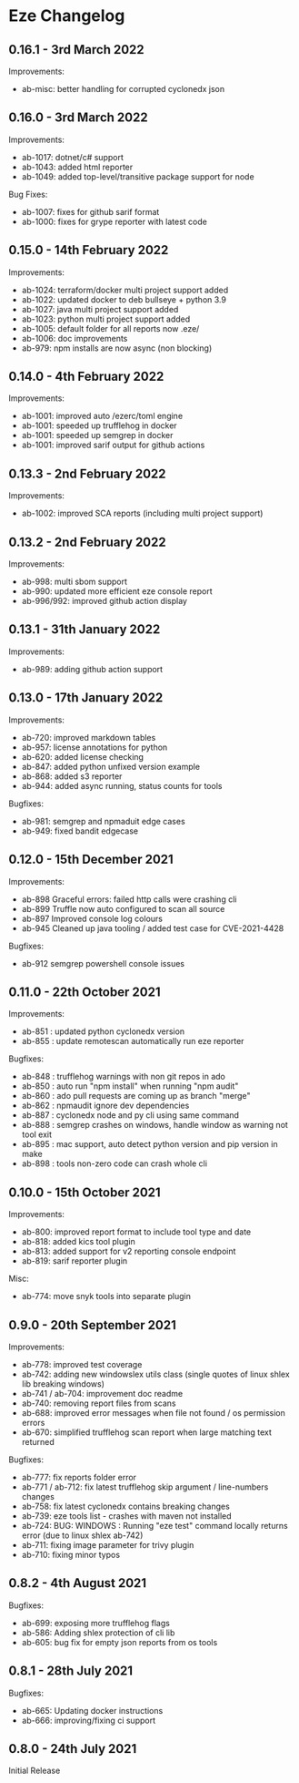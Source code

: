 # Eze Changelog

## 0.16.1 - 3rd March 2022
Improvements:
- ab-misc: better handling for corrupted cyclonedx json

## 0.16.0 - 3rd March 2022
Improvements:
- ab-1017: dotnet/c# support
- ab-1043: added html reporter
- ab-1049: added top-level/transitive package support for node

Bug Fixes:
- ab-1007: fixes for github sarif format
- ab-1000: fixes for grype reporter with latest code

## 0.15.0 - 14th February 2022
Improvements:
- ab-1024: terraform/docker multi project support added
- ab-1022: updated docker to deb bullseye + python 3.9
- ab-1027: java multi project support added
- ab-1023: python multi project support added
- ab-1005: default folder for all reports now .eze/
- ab-1006: doc improvements
- ab-979: npm installs are now async (non blocking)

## 0.14.0 - 4th February 2022
Improvements:
- ab-1001: improved auto /ezerc/toml engine
- ab-1001: speeded up trufflehog in docker
- ab-1001: speeded up semgrep in docker
- ab-1001: improved sarif output for github actions

## 0.13.3 - 2nd February 2022
Improvements:
- ab-1002: improved SCA reports (including multi project support)

## 0.13.2 - 2nd February 2022
Improvements:
- ab-998: multi sbom support
- ab-990: updated more efficient eze console report
- ab-996/992: improved github action display

## 0.13.1 - 31th January 2022
Improvements:
- ab-989: adding github action support

## 0.13.0 - 17th January 2022
Improvements:
- ab-720: improved markdown tables
- ab-957: license annotations for python
- ab-620: added license checking
- ab-847: added python unfixed version example
- ab-868: added s3 reporter
- ab-944: added async running, status counts for tools

Bugfixes:
- ab-981: semgrep and npmaduit edge cases
- ab-949: fixed bandit edgecase

## 0.12.0 - 15th December 2021
Improvements:
- ab-898 Graceful errors: failed http calls were crashing cli
- ab-899 Truffle now auto configured to scan all source
- ab-897 Improved console log colours
- ab-945 Cleaned up java tooling / added test case for CVE-2021-4428

Bugfixes:
- ab-912 semgrep powershell console issues

## 0.11.0 - 22th October 2021
Improvements:
- ab-851 : updated python cyclonedx version
- ab-855 : update remotescan automatically run eze reporter

Bugfixes:
- ab-848 : trufflehog warnings with non git repos in ado
- ab-850 : auto run "npm install" when running "npm audit"
- ab-860 : ado pull requests are coming up as branch "merge"
- ab-862 : npmaudit ignore dev dependencies
- ab-887 : cyclonedx node and py cli using same command
- ab-888 : semgrep crashes on windows, handle window as warning not tool exit
- ab-895 : mac support, auto detect python version and pip version in make
- ab-898 : tools non-zero code can crash whole cli

## 0.10.0 - 15th October 2021
Improvements:
- ab-800: improved report format to include tool type and date
- ab-818: added kics tool plugin
- ab-813: added support for v2 reporting console endpoint
- ab-819: sarif reporter plugin

Misc:
- ab-774: move snyk tools into separate plugin

## 0.9.0 - 20th September 2021
Improvements:
- ab-778: improved test coverage
- ab-742: adding new windowslex utils class (single quotes of linux shlex lib breaking windows)
- ab-741 / ab-704: improvement doc readme
- ab-740: removing report files from scans
- ab-688: improved error messages when file not found / os permission errors
- ab-670: simplified trufflehog scan report when large matching text returned

Bugfixes:
- ab-777: fix reports folder error
- ab-771 / ab-712: fix latest trufflehog skip argument / line-numbers changes
- ab-758: fix latest cyclonedx contains breaking changes
- ab-739: eze tools list  - crashes with maven not installed
- ab-724: BUG: WINDOWS : Running "eze test" command locally returns error
  (due to linux shlex ab-742)
- ab-711: fixing image parameter for trivy plugin
- ab-710: fixing minor typos

## 0.8.2 - 4th August 2021
Bugfixes:
- ab-699: exposing more trufflehog flags
- ab-586: Adding shlex protection of cli lib
- ab-605: bug fix for empty json reports from os tools

## 0.8.1 - 28th July 2021
Bugfixes:
- ab-665: Updating docker instructions
- ab-666: improving/fixing ci support

## 0.8.0 - 24th July 2021
Initial Release